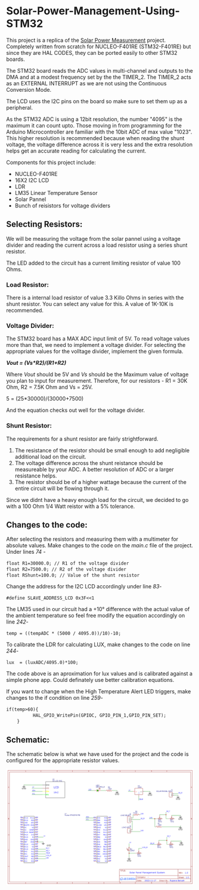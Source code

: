# **Solar-Power-Management-Using-STM32**

This project is a replica of the [Solar Power Measurement](https://nevonprojects.com/solar-power-measurement-system-using-arm-cortex/) project.
Completely written from scratch for NUCLEO-F401RE (STM32-F401RE) but since they are HAL CODES, they can be ported easily to other STM32 boards.

The STM32 board reads the ADC values in multi-channel and outputs to the DMA and at a modest frequency set by the the TIMER_2. The TIMER_2 acts as an EXTERNAL INTERRUPT as we are not using the Continuous Conversion Mode.

The LCD uses the I2C pins on the board so make sure to set them up as a peripheral. 

As the STM32 ADC is using a 12bit resolution, the number "4095" is the maximum it can count upto. Those moving in from programming for the Arduino Microcontroller are familiar with the 10bit ADC of max value "1023". This higher resolution is recommended because when reading the shunt voltage, the voltage difference across it is very less and the extra resolution helps get an accurate reading for calculating the current. 

Components for this project include:
* NUCLEO-F401RE
* 16X2 I2C LCD
* LDR
* LM35 Linear Temperature Sensor
* Solar Pannel
* Bunch of reisistors for voltage dividers

## **Selecting Resistors:**
We will be measuring the voltage from the solar pannel using a voltage divider and reading the current across a load resistor using a series shunt resistor.

The LED added to the circuit has a current limiting resistor of value 100 Ohms.

### **Load Resistor:**
There is a internal load resistor of value 3.3 Killo Ohms in series with the shunt resistor. You can select any value for this. A value of 1K-10K is recommended.

### **Voltage Divider:**
The STM32 board has a MAX ADC input limit of 5V. To read voltage values more than that, we need to implement a voltage divider. For selecting the appropriate values for the volltage divider, implement the given formula.

**_Vout = (Vs*R2)/(R1+R2)_**

Where _Vout_ should be 5V and _Vs_ should be the Maximum value of voltage you plan to input for measurement.
Therefore, for our resistors -
R1 = 30K Ohm, R2 = 7.5K Ohm and Vs = 25V.

5 = (25*30000)/(30000+7500)

And the equation checks out well for the voltage divider.

### **Shunt Resistor:**

The requirements for a shunt resistor are fairly strightforward.
1. The resistance of the resistor should be small enough to add negligible additional load  on the circuit.
1. The voltage difference across the shunt reistance should be measureable by your ADC. A better resolution of ADC or a larger resistance helps.
1. The resistor should be of a higher wattage because the current of the entire circuit will be flowing through it.

Since we didnt have a heavy enough load for the circuit, we decided to go with a 100 Ohm 1/4 Watt reistor with a 5% tolerance.

## **Changes to the code:**

After selecting the resistors and measuring them with a multimeter for absolute values. Make changes to the code on the _main.c_ file of the project. Under lines _74_ -

```
float R1=30000.0; // R1 of the voltage divider
float R2=7500.0; // R2 of the voltage divider
float RShunt=100.0; // Value of the shunt resistor
```
Change the address for the I2C LCD accordingly under line _83_-
```
#define SLAVE_ADDRESS_LCD 0x3F<<1
```

The LM35 used in our circuit had a +10° difference with the actual value of the ambient temperature so feel free modify the equation accordingly on line _242_-
```
temp = ((tempADC * (5000 / 4095.0))/10)-10;
```
To calibrate the LDR for calculating LUX, make changes to the code on line _244_-
```
lux  = (luxADC/4095.0)*100;
```
The code above is an aproximation for lux values and is calibrated against a simple phone app. Could definately use better calibration equations.

If you want to change when the High Temperature Alert LED triggers, make changes to the if condition on line _259_-
```
if(temp>60){
		  HAL_GPIO_WritePin(GPIOC, GPIO_PIN_1,GPIO_PIN_SET);
	}
```

## Schematic:
The schematic below is what we have used for the project and the code is configured for the appropriate resistor values.

![schematic](https://github.com/rupava/Solar-Power-Management-Using-STM32/blob/main/Schematic_SPMS_2_2022-11-20.png)
